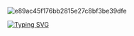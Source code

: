 ![e89ac45f176bb2815e27c8bf3be39dfe](https://github.com/user-attachments/assets/b93bf7c3-3c8a-4fec-82ce-19463be82208)


[![Typing SVG](https://readme-typing-svg.demolab.com?font=Fira+Code&pause=1000&color=F2A600&width=435&lines=They+gonna+execute+the+mother+;to+elevate+the+man.;Can't+you+get+it%3F)](https://git.io/typing-svg)
